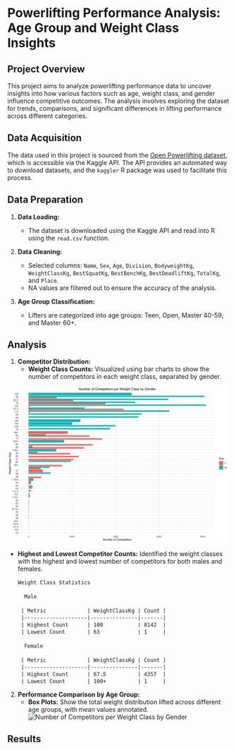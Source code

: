 # Powerlifting Performance Analysis: Age Group and Weight Class Insights

## Project Overview
This project aims to analyze powerlifting performance data to uncover insights into how various factors such as age, weight class, and gender influence competitive outcomes. The analysis involves exploring the dataset for trends, comparisons, and significant differences in lifting performance across different categories.

## Data Acquisition
The data used in this project is sourced from the [Open Powerlifting dataset](https://www.kaggle.com/datasets/ashley93/openpowerlifting), which is accessible via the Kaggle API. The API provides an automated way to download datasets, and the `kaggler` R package was used to facilitate this process.

## Data Preparation

1. **Data Loading:**
   - The dataset is downloaded using the Kaggle API and read into R using the `read.csv` function.

2. **Data Cleaning:**
   - Selected columns: `Name`, `Sex`, `Age`, `Division`, `BodyweightKg`, `WeightClassKg`, `BestSquatKg`, `BestBenchKg`, `BestDeadliftKg`, `TotalKg`, and `Place`.
   - NA values are filtered out to ensure the accuracy of the analysis.

3. **Age Group Classification:**
   - Lifters are categorized into age groups: Teen, Open, Master 40-59, and Master 60+.

## Analysis

1. **Competitor Distribution:**
   - **Weight Class Counts:** Visualized using bar charts to show the number of competitors in each weight class, separated by gender.
     
![Number of Competitors per Weight Class by Gender](plots/competitor_count.png) 

   - **Highest and Lowest Competitor Counts:** Identified the weight classes with the highest and lowest number of competitors for both males and females.
     
     ```
     Weight Class Statistics

       Male
      
      | Metric             | WeightClassKg | Count |
      |--------------------|---------------|-------|
      | Highest Count      | 100           | 8142  |
      | Lowest Count       | 63            | 1     |
      
       Female
      
      | Metric             | WeightClassKg | Count |
      |--------------------|---------------|-------|
      | Highest Count      | 67.5          | 4357  |
      | Lowest Count       | 100+          | 1     |
     
     ```
2. **Performance Comparison by Age Group:**
   - **Box Plots:** Show the total weight distribution lifted across different age groups, with mean values annotated.
![Number of Competitors per Weight Class by Gender](plots/.png) 







## Results



